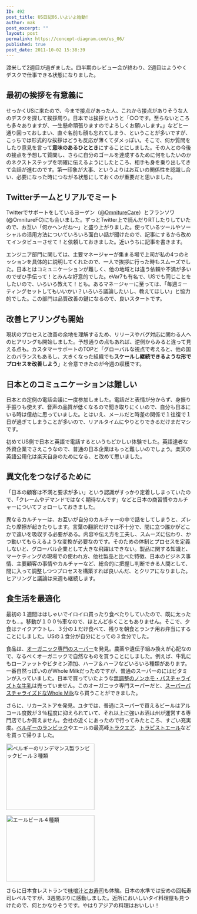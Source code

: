 ```yaml
---
ID: 492
post_title: US日記06.いよいよ始動!
author: mak
post_excerpt: ""
layout: post
permalink: https://concept-diagram.com/us_06/
published: true
post_date: 2011-10-02 15:38:39
---
```

渡米して2週目が過ぎました。四半期のレビュー会が終わり、2週目はようやくデスクで仕事できる状態になりました。

<h2>最初の挨拶を有意義に</h2>

せっかくUSに来たので、今まで接点があった人、これから接点がありそうな人のデスクを探して挨拶周り。日本では挨拶というと「○○です。至らないところも多々ありますが、一生懸命頑張りますのでよろしくお願いします。」などと一通り回っておしまい、直ぐ名前も顔も忘れてしまう、ということが多いですが、こっちでは形式的な挨拶はどうも反応が薄くてダメっぽい。そこで、何か質問をしたり意見を言って<strong>意味のあるひととき</strong>にすることにしました。その人との今後の接点を予想して質問し、さらに自分のゴールを達成するために何をしたいのかのネクストステップを明確に伝えるようにしたところ、相手も身を乗り出してきて会話が進むのです。第一印象が大事、というよりはお互いの関係性を認識し合い、必要になった時につながる状態にしておくのが重要だと思いました。

<h2>Twitterチームとリアルでミート</h2>

Twitterでサポートをしているヨーゲン（<a href="http://twitter.com/#!/OmnitureCare">@OmnitureCare</a>）とフランソワ(@OmnitureFC)にも会いました。ずっとTwitter上で読んだりRTしたりしていたので、お互い「何かヘンだね～」と盛り上がりました。使っているツールやソーシャルの活用方法についていろいろ面白い話が聞けたので、記事にするから改めてインタビューさせて！と依頼しておきました。近いうちに記事を書きます。

エンジニア部門に関しては、主要マネージャーが集まる場で上司が私の4つのミッションを具体的に説明してくれたので、一人で挨拶に行った時もスムーズでした。日本とはコミュニケーションが難しく、他の地域とは違う依頼や不満が多いのでぜひ手伝って！とみんな好意的でした。eVar7も有名で、USでも同じことをしたいので、いろいろ教えて！とも。あるマネージャーに至っては、「毎週ミーティングセットしてもいいかい？いろいろ議論したいし、教えてほしい」と協力的でした。この部門は品質改善の鍵になるので、良いスタートです。

<h2>改善ヒアリングも開始</h2>

現状のプロセスと改善の余地を理解するため、リリースやバグ対応に関わる人へのヒアリングも開始しました。予想通りの点もあれば、逆側からみると違って見える点も。カスタマーサポートのTOPと「グローバルな視点で考えると、他の国とのバランスもあるし、大きくなった組織でも<strong>スケールし継続できるような形でプロセスを改善しよう</strong>」と合意できたのが今週の収穫です。

<h2>日本とのコミュニケーションは難しい</h2>

日本との定例の電話会議に一度参加しました。電話だと表情が分からず、身振り手振りも使えず、音声の品質が低くなるので聞き取りにくいので、自分も日本にいる時は億劫に思っていました。とはいえ、メールだと時差の関係で１往復で１日が過ぎてしまうことが多いので、リアルタイムにやりとりできるだけまだマシです。

初めてUS側で日本と英語で電話するというもどかしい体験でした。英語達者な外資企業でさえこうなので、普通の日本企業はもっと難しいのでしょう。楽天の英語公用化は楽天自身のためになる、と改めて思いました。

<h2>異文化をつなげるために</h2>

「日本の顧客は不満と要求が多い」という認識がすっかり定着ししまっていたので、「クレームやデマンドではなく期待なんです」などと日本の商習慣やカルチャーについてフォローしておきました。

異なるカルチャーは、お互いが自分のカルチャーの中で話をしてしまうと、ズレたり摩擦が起きたりします。言葉の翻訳だけでは不十分で、間に立つ誰かがどこかで違いを吸収する必要がある。内容や伝え方を工夫し、スムーズに伝わり、かつ動いてもらえるような変換が必要なのです。そのための体制とプロセスを定義しないと、グローバル企業として大きな飛躍はできない。製品に関する知識と、マーケティングの現場での使われ方、他社製品と比べた特徴、日本のビジネス事情、主要顧客の事情やカルチャーなど、総合的に把握し判断できる人間として、間に入って調整しつつプロセスを構築すれば良いんだ、とクリアになりました。ヒアリングと議論は来週も継続します。

<h2>食生活を最適化</h2>

最初の１週間ははしゃいでイロイロ買ったり食べたりしていたので、既に太ったかも...。移動が１００％車なので、ほとんど歩くこともありません。そこで、夕食はテイクアウトし、３分の１だけ食べて、残りを朝食とランチ用お弁当にすることにしました。USの１食分が自分にとっての３食分でした。

食品は、<a href="http://www.goodearthnaturalfoods.com/">オーガニック専門のスーパー</a>を発見。農薬や遺伝子組み換えが心配なので、なるべくオーガニックで自然なものを買うことにしました。例えば、牛乳にもローファットやビタミン添加、ハーフ＆ハーフなどいろいろ種類があります。一番自然っぽいのがWhole Milkだったのですが、普通のスーパーのにはビタミンが入っていました。日本で買っていたような<a href="http://www.milk.or.jp/belief/pasteurizedmilk.html">無調整のノンホモ・パスチャライズトな牛乳</a>は売っていません。このオーガニック専門スーパーだと、<a href="http://www.flickr.com/photos/27261559@N06/6202850450/in/photostream">スーパーパスチャライズドなWhole Milk</a>なら買うことができました。

さらに、リカーストアを発見。ユタでは、普通にスーパーで買えるビールはアルコール度数が３％程度に抑えられていて、それ以上に強いお酒は州が運営する専門店でしか買えません。会社の近くにあったので行ってみたところ、すごい充実度。<a href="http://www.flickr.com/photos/27261559@N06/6199951304/in/set-72157627583665943">ベルギーのランビック</a>やエールの最高峰<a href="http://www.flickr.com/photos/27261559@N06/6199438239/in/set-72157627583665943/">トラクエア</a>、<a href="http://www.flickr.com/photos/27261559@N06/6199438387/in/set-72157627583665943/">トラピストエール</a>などを買って帰りました。

<a href="http://www.flickr.com/photos/27261559@N06/6199951304/"><img src="http://farm7.static.flickr.com/6154/6199951304_e71dd05f00_m.jpg" alt="ベルギーのリンデマンス製ランビックビール３種類" width="240" height="180" /></a>

<a href="http://www.flickr.com/photos/27261559@N06/6199438239/"><img src="http://farm7.static.flickr.com/6162/6199438239_92944babb6_m.jpg" alt="エールビール４種類" width="240" height="180" /></a>

さらに日本食レストランで<a href="http://www.flickr.com/photos/27261559@N06/6201927897/in/set-72157627583665943/">味噌汁とお寿司</a>も体験。日本の水準では安めの回転寿司レベルですが、3週間ぶりに感動しました。近所においしいタイ料理屋も見つけたので、何とかなりそうです。やはりアジアの料理はおいしい！
